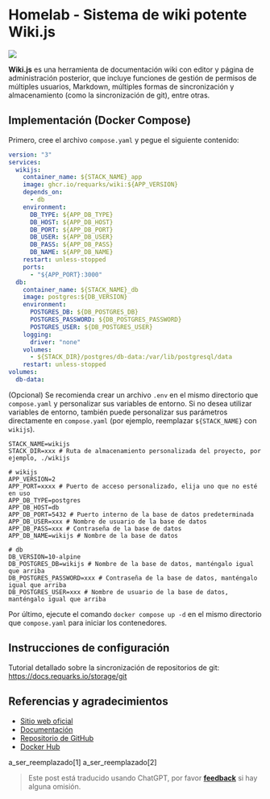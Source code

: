 # Homelab - Sistema de wiki potente Wiki.js

![](https://img.wiki-power.com/d/wiki-media/img/20230304195348.png)

**Wiki.js** es una herramienta de documentación wiki con editor y página de administración posterior, que incluye funciones de gestión de permisos de múltiples usuarios, Markdown, múltiples formas de sincronización y almacenamiento (como la sincronización de git), entre otras.

## Implementación (Docker Compose)

Primero, cree el archivo `compose.yaml` y pegue el siguiente contenido:

```yaml title="compose.yaml"
version: "3"
services:
  wikijs:
    container_name: ${STACK_NAME}_app
    image: ghcr.io/requarks/wiki:${APP_VERSION}
    depends_on:
      - db
    environment:
      DB_TYPE: ${APP_DB_TYPE}
      DB_HOST: ${APP_DB_HOST}
      DB_PORT: ${APP_DB_PORT}
      DB_USER: ${APP_DB_USER}
      DB_PASS: ${APP_DB_PASS}
      DB_NAME: ${APP_DB_NAME}
    restart: unless-stopped
    ports:
      - "${APP_PORT}:3000"
  db:
    container_name: ${STACK_NAME}_db
    image: postgres:${DB_VERSION}
    environment:
      POSTGRES_DB: ${DB_POSTGRES_DB}
      POSTGRES_PASSWORD: ${DB_POSTGRES_PASSWORD}
      POSTGRES_USER: ${DB_POSTGRES_USER}
    logging:
      driver: "none"
    volumes:
      - ${STACK_DIR}/postgres/db-data:/var/lib/postgresql/data
    restart: unless-stopped
volumes:
  db-data:
```

(Opcional) Se recomienda crear un archivo `.env` en el mismo directorio que `compose.yaml` y personalizar sus variables de entorno. Si no desea utilizar variables de entorno, también puede personalizar sus parámetros directamente en `compose.yaml` (por ejemplo, reemplazar `${STACK_NAME}` con `wikijs`).

```dotenv title=".env"
STACK_NAME=wikijs
STACK_DIR=xxx # Ruta de almacenamiento personalizada del proyecto, por ejemplo, ./wikijs

# wikijs
APP_VERSION=2
APP_PORT=xxxx # Puerto de acceso personalizado, elija uno que no esté en uso
APP_DB_TYPE=postgres
APP_DB_HOST=db
APP_DB_PORT=5432 # Puerto interno de la base de datos predeterminada
APP_DB_USER=xxx # Nombre de usuario de la base de datos
APP_DB_PASS=xxx # Contraseña de la base de datos
APP_DB_NAME=wikijs # Nombre de la base de datos

# db
DB_VERSION=10-alpine
DB_POSTGRES_DB=wikijs # Nombre de la base de datos, manténgalo igual que arriba
DB_POSTGRES_PASSWORD=xxx # Contraseña de la base de datos, manténgalo igual que arriba
DB_POSTGRES_USER=xxx # Nombre de usuario de la base de datos, manténgalo igual que arriba
```

Por último, ejecute el comando `docker compose up -d` en el mismo directorio que `compose.yaml` para iniciar los contenedores.

## Instrucciones de configuración

Tutorial detallado sobre la sincronización de repositorios de git: <https://docs.requarks.io/storage/git>

## Referencias y agradecimientos

- [Sitio web oficial](https://js.wiki)
- [Documentación](https://docs.requarks.io/install/docker)
- [Repositorio de GitHub](https://github.com/requarks/wiki)
- [Docker Hub](https://hub.docker.com/r/requarks/wiki)

a_ser_reemplazado[1]
a_ser_reemplazado[2]

> Este post está traducido usando ChatGPT, por favor [**feedback**](https://github.com/linyuxuanlin/Wiki_MkDocs/issues/new) si hay alguna omisión.

